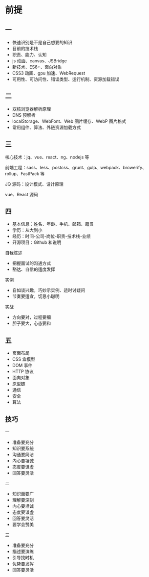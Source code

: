 # 前提

## 一

- 快速识别是不是自己想要的知识
- 目前的技术栈
- 职责、能力、认知
- js 动画、canvas、JSBridge
- 新技术、ES6+、面向对象
- CSS3 动画、gpu 加速、WebRequest
- 可用性、可访问性、错误类型、运行机制、资源加载错误

## 二

- 双核浏览器解析原理
- DNS 预解析
- localStorage、WebFont、Web 图片缓存、WebP 图片格式
- 常用组件、算法、外链资源加载方式

## 三

核心技术：jq、vue、react、ng、nodejs 等

前端工程：sass、less、postcss、grunt、gulp、webpack、browerify、rollup、FastPack 等

JQ 源码：设计模式、设计原理

vue、React 源码

## 四

- 基本信息：姓名、年龄、手机、邮箱、籍贯
- 学历：从大到小
- 经历：时间-公司-岗位-职责-技术栈-业绩
- 开源项目：Github 和说明

自我陈述

- 把握面试的沟通方式
- 豁达、自信的适度发挥

实例

- 自如谈兴趣，巧妙示实例、适时讨疑问
- 节奏要适宜，切忌小聪明

实战

- 方向要对，过程要细
- 胆子要大，心态要和

## 五

- 页面布局
- CSS 盒模型
- DOM 事件
- HTTP 协议
- 面向对象
- 原型链
- 通信
- 安全
- 算法

## 技巧

一

- 准备要充分
- 知识要系统
- 沟通要简洁
- 内心要坦诚
- 态度要谦虚
- 回答要灵活

二

- 知识面要广
- 理解要深刻
- 内心要坦诚
- 态度要谦虚
- 回答要灵活
- 要学会赞美

三

- 准备要充分
- 描述要演练
- 引导找时机
- 优势要发挥
- 回答要灵活
